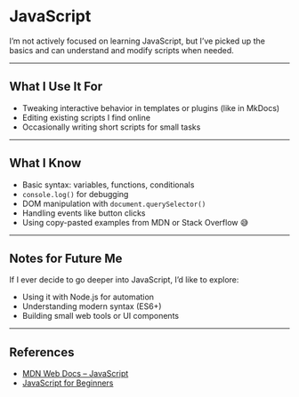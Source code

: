 # JavaScript 

I’m not actively focused on learning JavaScript, but I’ve picked up the basics and can understand and modify scripts when needed.

---

## What I Use It For

- Tweaking interactive behavior in templates or plugins (like in MkDocs)
- Editing existing scripts I find online
- Occasionally writing short scripts for small tasks

---

## What I Know

- Basic syntax: variables, functions, conditionals
- `console.log()` for debugging
- DOM manipulation with `document.querySelector()`
- Handling events like button clicks
- Using copy-pasted examples from MDN or Stack Overflow 😅

---

## Notes for Future Me

If I ever decide to go deeper into JavaScript, I’d like to explore:

- Using it with Node.js for automation
- Understanding modern syntax (ES6+)
- Building small web tools or UI components

---

## References

- [MDN Web Docs – JavaScript](https://developer.mozilla.org/en-US/docs/Web/JavaScript)
- [JavaScript for Beginners](https://javascript.info/)
